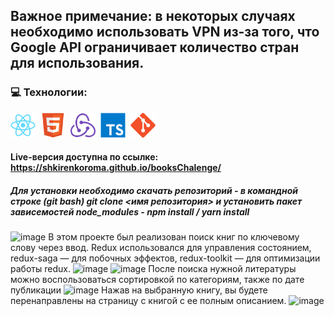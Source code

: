 ## Важное примечание: в некоторых случаях необходимо использовать VPN из-за того, что Google API ограничивает количество стран для использования.

### 💻 Технологии:

<div>
  <img src="https://github.com/devicons/devicon/blob/master/icons/react/react-original.svg" title="react" alt="react" width="40" height="40"/>&nbsp
  <img src="https://github.com/devicons/devicon/blob/master/icons/html5/html5-original.svg" title="html5" alt="html5" width="40" height="40"/>&nbsp
  <img src="https://github.com/devicons/devicon/blob/master/icons/redux/redux-original.svg" title="redux" alt="redux" width="40" height="40"/>&nbsp
  <img src="https://github.com/devicons/devicon/blob/master/icons/typescript/typescript-original.svg" title="typescript" alt="typescript" width="40" height="40"/>&nbsp
  <img src="https://github.com/devicons/devicon/blob/master/icons/git/git-original.svg" title="git" alt="git" width="40" height="40"/>&nbsp
</div>

#### Live-версия доступна по ссылке: https://shkirenkoroma.github.io/booksChalenge/

##### Для установки необходимо скачать репозиторий - в командной строке (git bash) git clone <имя репозитория> и установить пакет зависемостей node_modules - npm install / yarn install

![image](https://user-images.githubusercontent.com/61347452/227565619-357daf3b-6053-4b06-a7cf-5063aff95546.png)
В этом проекте был реализован поиск книг по ключевому слову через ввод. Redux использовался для управления состоянием, redux-saga — для побочных эффектов, redux-toolkit — для оптимизации работы redux.
![image](https://user-images.githubusercontent.com/61347452/227565787-f8bb160a-faa0-4f1b-82ed-f6fc2e47075e.png)
![image](https://user-images.githubusercontent.com/61347452/227565943-910509c9-aa6d-4e22-848b-c772d8385c0f.png)
После поиска нужной литературы можно воспользоваться сортировкой по категориям, также по дате публикации
![image](https://user-images.githubusercontent.com/61347452/227567299-f962e577-1cd7-40bd-aa59-27159b16e604.png)
Нажав на выбранную книгу, вы будете перенаправлены на страницу с книгой с ее полным описанием.
![image](https://user-images.githubusercontent.com/61347452/227566356-3b72d90e-e73e-41ea-a6f3-b2b720005caa.png)
